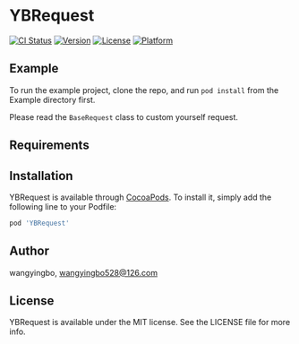 # YBRequest

[![CI Status](https://img.shields.io/travis/wangyingbo/YBRequest.svg?style=flat)](https://travis-ci.org/wangyingbo/YBRequest)
[![Version](https://img.shields.io/cocoapods/v/YBRequest.svg?style=flat)](https://cocoapods.org/pods/YBRequest)
[![License](https://img.shields.io/cocoapods/l/YBRequest.svg?style=flat)](https://cocoapods.org/pods/YBRequest)
[![Platform](https://img.shields.io/cocoapods/p/YBRequest.svg?style=flat)](https://cocoapods.org/pods/YBRequest)

## Example

To run the example project, clone the repo, and run `pod install` from the Example directory first.

Please read the `BaseRequest` class to custom yourself request.

## Requirements

## Installation

YBRequest is available through [CocoaPods](https://cocoapods.org). To install
it, simply add the following line to your Podfile:

```ruby
pod 'YBRequest'
```

## Author

wangyingbo, wangyingbo528@126.com

## License

YBRequest is available under the MIT license. See the LICENSE file for more info.

